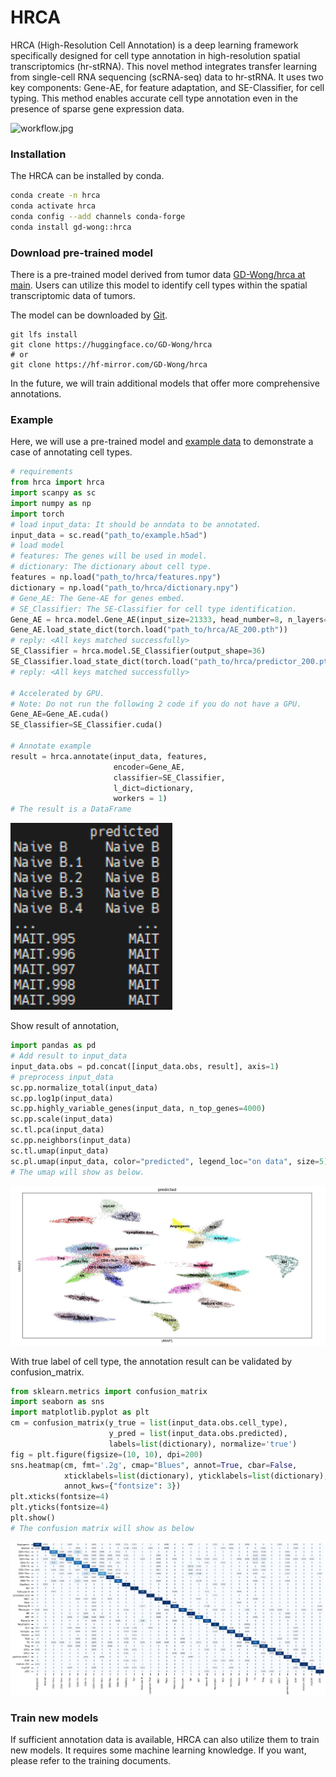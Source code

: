 # HRCA

HRCA (High-Resolution Cell Annotation) is a deep learning framework specifically designed for cell type annotation in high-resolution spatial transcriptomics (hr-stRNA). This novel method integrates transfer learning from single-cell RNA sequencing (scRNA-seq) data to hr-stRNA. It uses two key components: Gene-AE, for feature adaptation, and SE-Classifier, for cell typing. This method enables accurate cell type annotation even in the presence of sparse gene expression data.

![workflow.jpg](https://github.com/GD-Wong/hrca-package/blob/main/Fig/workflow.jpg)

### Installation

The HRCA can be installed by conda.

```bash
conda create -n hrca
conda activate hrca
conda config --add channels conda-forge
conda install gd-wong::hrca
```

### Download pre-trained model

There is a pre-trained model derived from tumor data [GD-Wong/hrca at main](https://huggingface.co/GD-Wong/hrca/tree/main). Users can utilize this model to identify cell types within the spatial transcriptomic data of tumors.

The model can be downloaded by [Git](https://git-scm.com/).

```git
git lfs install
git clone https://huggingface.co/GD-Wong/hrca
# or
git clone https://hf-mirror.com/GD-Wong/hrca
```

In the future, we will train additional models that offer more comprehensive annotations.

### Example

Here, we will use a pre-trained model and [example data](https://huggingface.co/datasets/GD-Wong/Spatial_celltype/blob/main/example.h5ad) to demonstrate a case of annotating cell types.

```python
# requirements
from hrca import hrca
import scanpy as sc
import numpy as np
import torch
# load input_data: It should be anndata to be annotated.
input_data = sc.read("path_to/example.h5ad")
# load model
# features: The genes will be used in model.
# dictionary: The dictionary about cell type.
features = np.load("path_to/hrca/features.npy")
dictionary = np.load("path_to/hrca/dictionary.npy")
# Gene_AE: The Gene-AE for genes embed.
# SE_Classifier: The SE-Classifier for cell type identification.
Gene_AE = hrca.model.Gene_AE(input_size=21333, head_number=8, n_layers=8)
Gene_AE.load_state_dict(torch.load("path_to/hrca/AE_200.pth"))
# reply: <All keys matched successfully>
SE_Classifier = hrca.model.SE_Classifier(output_shape=36)
SE_Classifier.load_state_dict(torch.load("path_to/hrca/predictor_200.pth"))
# reply: <All keys matched successfully>

# Accelerated by GPU.
# Note: Do not run the following 2 code if you do not have a GPU.
Gene_AE=Gene_AE.cuda()
SE_Classifier=SE_Classifier.cuda()

# Annotate example
result = hrca.annotate(input_data, features, 
                       encoder=Gene_AE, 
                       classifier=SE_Classifier, 
                       l_dict=dictionary,
                       workers = 1)
# The result is a DataFrame
```

![annotation_result.jpg](https://github.com/GD-Wong/hrca-package/blob/main/Fig/annotation_result.jpg)

Show result of annotation,

```python
import pandas as pd
# Add result to input_data
input_data.obs = pd.concat([input_data.obs, result], axis=1)
# preprocess input_data
sc.pp.normalize_total(input_data)
sc.pp.log1p(input_data)
sc.pp.highly_variable_genes(input_data, n_top_genes=4000)
sc.pp.scale(input_data)
sc.tl.pca(input_data)
sc.pp.neighbors(input_data)
sc.tl.umap(input_data)
sc.pl.umap(input_data, color="predicted", legend_loc="on data", size=5)
# The umap will show as below.
```

![Snipaste_2024-12-11_20-40-35.jpg](https://github.com/GD-Wong/hrca-package/blob/main/Fig/umap.jpg)

With true label of cell type, the annotation result can be validated by confusion_matrix.

```python
from sklearn.metrics import confusion_matrix
import seaborn as sns
import matplotlib.pyplot as plt
cm = confusion_matrix(y_true = list(input_data.obs.cell_type),
                      y_pred = list(input_data.obs.predicted), 
                      labels=list(dictionary), normalize='true')
fig = plt.figure(figsize=(10, 10), dpi=200)
sns.heatmap(cm, fmt='.2g', cmap="Blues", annot=True, cbar=False,
            xticklabels=list(dictionary), yticklabels=list(dictionary),
            annot_kws={"fontsize": 3})
plt.xticks(fontsize=4)
plt.yticks(fontsize=4)
plt.show()
# The confusion matrix will show as below
```

![confusion_matrix.jpg](https://github.com/GD-Wong/hrca-package/blob/main/Fig/confusion_matrix.jpg)

### Train new models

If sufficient annotation data is available, HRCA can also utilize them to train new models. It requires some machine learning knowledge. If you want, please refer to the training documents.
